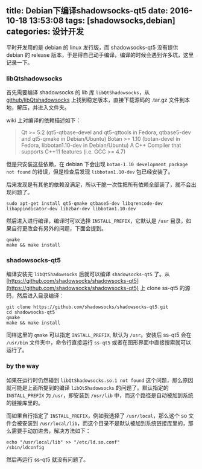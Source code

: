 title: Debian下编译shadowsocks-qt5
date: 2016-10-18 13:53:08
tags: [shadowsocks,debian]
categories: 设计开发
---

平时开发用的是 debian 的 linux 发行版，而 shadowsocks-qt5 没有提供 debian 的 release 版本，于是得自己动手编译，编译的时候会遇到许多坑，这里记录一下。

<!-- more -->

### libQtshadowsocks

首先需要编译 shadowsocks 的 lib 库 `libQtShadowsocks`，从 [github/libQtshadowsocks](https://github.com/shadowsocks/libQtShadowsocks/releases) 上找到稳定版本，直接下载源码的 .tar.gz 文件到本地，解压，并进入文件夹。

wiki 上对编译的依赖描述如下：

> Qt >= 5.2 (qt5-qtbase-devel and qt5-qttools in Fedora, qtbase5-dev and qt5-qmake in Debian/Ubuntu)
Botan >= 1.10 (botan-devel in Fedora, libbotan1.10-dev in Debian/Ubuntu)
A C++ Compiler that supports C++11 features (i.e. GCC >= 4.7) 

但是只安装这些依赖，在 debian 下会出现 `botan-1.10 development package not found` 的错误，但是检查后发现 `libbotan1.10-dev` 包已经安装了。

后来发现是有其他的依赖没满足，所以干脆一次性把所有依赖全部装了，就不会出现问题了。

```
sudo apt-get install qt5-qmake qtbase5-dev libqrencode-dev libappindicator-dev libzbar-dev libbotan1.10-dev
```

然后进入进行编译，编译时可以选择 `INSTALL_PREFIX`，它默认是 `/usr` 目录，如果自行更改会有另外的问题，下面会提到。

```
qmake
make && make install
```

### shadowsocks-qt5

编译安装完 `libQtShadowsocks` 后就可以编译 `shadowsocks-qt5` 了。从 [https://github.com/shadowsocks/shadowsocks-qt5](https://github.com/shadowsocks/shadowsocks-qt5) 上 clone ss-qt5 的源码，然后进入目录编译：

```
git clone https://github.com/shadowsocks/shadowsocks-qt5.git
cd shadowsocks-qt5
qmake
make && make install
```

同样这里的 `qmake` 可以指定 `INSTALL_PREFIX`, 默认为 `/usr`。安装后 ss-qt5 会在 `/usr/bin` 文件夹中，命令行直接运行 `ss-qt5` 或者在图形界面中直接搜索就可以运行了。

### by the way

如果在运行时仍然碰到 `libQtShadowsocks.so.1 not found` 这个问题，那么原因就可能是上面所提到的编译 `libQtShadowsocks` 的问题了。默认指定的 `INSTALL_PREFIX` 为 `/usr`，即安装到 `/usr/lib` 中，而这个路径是自动被加到系统的链接库里的。

而如果自行指定了 `INSTALL_PREFIX`，例如我选择了 `/usr/local`，那么这个 so 文件会被安装到 `/usr/local/lib`，而这个目录不是默认被加到系统链接库里的，那么需要手动加进去，解决方法如下：

```
echo "/usr/local/lib" >> "/etc/ld.so.conf"
/sbin/ldconfig
```

然后再运行 ss-qt5 就没有问题了。
